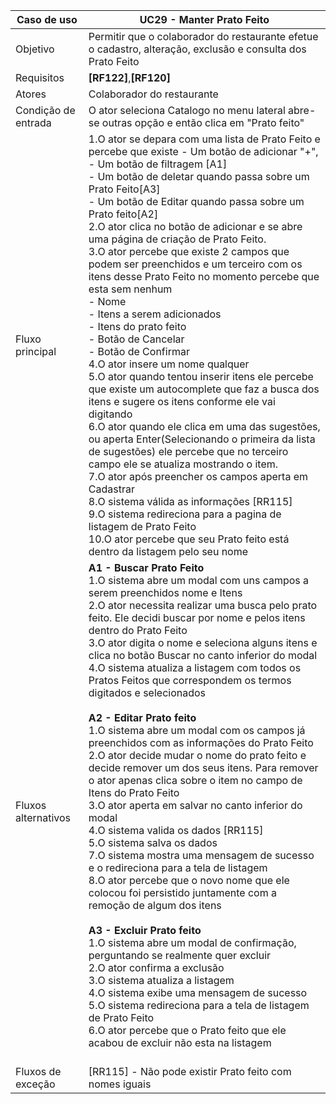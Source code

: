 | Caso de uso         | UC29 - Manter Prato Feito                                                                                                                                                                                                                                                                                                                                                                                                                                                                                                                                                                                                                                                                                                                                                                                                                                                                                                                                                                                                                                                                                                                                                                                                                                                                                                                                                                                                                                                                                   |
| ------------------- | ---------------------------------------------------------------------------------------------------------------------------------------------------------------------------------------------------------------------------------------------------------------------------------------------------------------------------------------------------------------------------------------------------------------------------------------------------------------------------------------------------------------------------------------------------------------------------------------------------------------------------------------------------------------------------------------------------------------------------------------------------------------------------------------------------------------------------------------------------------------------------------------------------------------------------------------------------------------------------------------------------------------------------------------------------------------------------------------------------------------------------------------------------------------------------------------------------------------------------------------------------------------------------------------------------------------------------------------------------------------------------------------------------------------------------------------------------------------------------------------------------- |
| Objetivo            | Permitir que o colaborador do restaurante efetue o cadastro, alteração, exclusão e consulta dos Prato Feito                                                                                                                                                                                                                                                                                                                                                                                                                                                                                                                                                                                                                                                                                                                                                                                                                                                                                                                                                                                                                                                                                                                                                                                                                                                                                                                                                                                          |
| Requisitos          | **[RF122]**,**[RF120]**                                                                                                                                                                                                                                                                                                                                                                                                                                                                                                                                                                                                                                                                                                                                                                                                                                                                                                                                                                                                                                                                                                                                                                                                                                                                                                                                                                                                                                                                              |
| Atores              | Colaborador do restaurante                                                                                                                                                                                                                                                                                                                                                                                                                                                                                                                                                                                                                                                                                                                                                                                                                                                                                                                                                                                                                                                                                                                                                                                                                                                                                                                                                                                                                                                                           |
| Condição de entrada | O ator seleciona Catalogo no menu lateral abre-se outras opção e então clica em "Prato feito"                                                                                                                                                                                                                                                                                                                                                                                                                                                                                                                                                                                                                                                                                                                                                                                                                                                                                                                                                                                                                                                                                                                                                                                                                                                                                                                                                                                                        |
| Fluxo principal     | 1.O ator se depara com uma lista de Prato Feito e percebe que existe        - Um botão de adicionar "+",<br>      - Um botão de filtragem [A1]<br>      - Um botão de deletar quando passa sobre um Prato Feito[A3]<br>	  - Um botão de Editar quando passa sobre um Prato feito[A2]<br>2.O ator clica no botão de adicionar e se abre uma página de criação de Prato Feito.<br>3.O ator percebe que existe 2 campos que podem ser preenchidos e um terceiro com os itens desse Prato Feito no momento percebe que esta sem nenhum<br>   - Nome<br>   - Itens a serem adicionados<br>   - Itens do prato feito<br>   - Botão de Cancelar<br>   - Botão de Confirmar<br>4.O ator insere um nome qualquer<br>5.O ator quando tentou inserir itens ele percebe que existe um autocomplete que faz a busca dos itens e sugere os itens conforme ele vai digitando <br>6.O ator quando ele clica em uma das sugestões, ou aperta Enter(Selecionando o primeira da lista de sugestões) ele percebe que no terceiro campo ele se atualiza mostrando o item.<br>7.O ator após preencher os campos aperta em Cadastrar<br>8.O sistema válida as informações [RR115]<br>9.O sistema redireciona para a pagina de listagem de Prato Feito<br>10.O ator percebe que seu Prato feito está dentro da listagem pelo seu nome                                                                                                                                                                                        |
| Fluxos alternativos | **A1 - Buscar Prato Feito**<br>1.O sistema abre um modal com uns campos a serem preenchidos nome e Itens<br>2.O ator necessita realizar uma busca pelo prato feito. Ele decidi buscar por nome e pelos itens dentro do Prato Feito<br>3.O ator digita o nome e seleciona alguns itens e clica no botão Buscar no canto inferior do modal<br>4.O sistema atualiza a listagem com todos os Pratos Feitos que correspondem os termos digitados e selecionados<br><br>**A2 - Editar Prato feito**<br>1.O sistema abre um modal com os campos já preenchidos com as informações do Prato Feito<br>2.O ator decide mudar o nome do prato feito e decide remover um dos seus itens. Para remover o ator apenas clica sobre o item no campo de Itens do Prato Feito<br>3.O ator aperta em salvar no canto inferior do modal<br>4.O sistema valida os dados [RR115] <br>5.O sistema salva os dados<br>7.O sistema mostra uma mensagem de sucesso e o redireciona para a tela de listagem<br>8.O ator percebe que o novo nome que ele colocou foi persistido juntamente com a remoção de algum dos itens<br><br>**A3 - Excluir Prato feito**<br>1.O sistema abre um modal de confirmação, perguntando se realmente quer excluir<br>2.O ator confirma a exclusão<br>3.O sistema atualiza a listagem<br>4.O sistema exibe uma mensagem de sucesso<br>5.O sistema redireciona para a tela de listagem de Prato Feito<br>6.O ator percebe que o Prato feito que ele acabou de excluir não esta na listagem<br><br> |
| Fluxos de exceção   | [RR115] - Não pode existir Prato feito com nomes iguais                                                                                                                                                                                                                                                                                                                                                                                                                                                                                                                                                                                                                                                                                                                                                                                                                                                                                                                                                                                                                                                                                                                                                                                                                                                                                                                                                                                                                                              |
